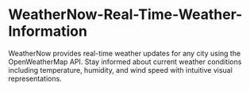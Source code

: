 # WeatherNow-Real-Time-Weather-Information
WeatherNow provides real-time weather updates for any city using the OpenWeatherMap API. Stay informed about current weather conditions including temperature, humidity, and wind speed with intuitive visual representations.
